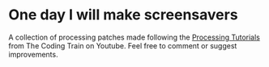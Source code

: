 <h1>One day I will make screensavers</h1>

A collection of processing patches made following the <a href="https://www.youtube.com/playlist?list=PLzJbM9-DyOZyMZzVda3HaWviHqfPiYN7e">Processing Tutorials</a> from The Coding Train on Youtube.
Feel free to comment or suggest improvements.

